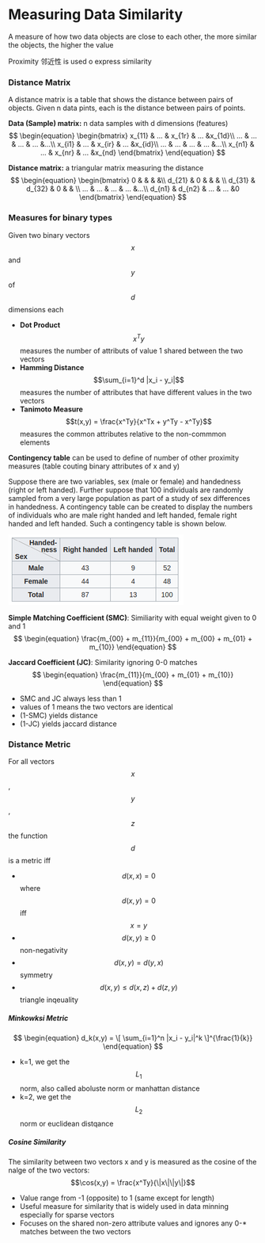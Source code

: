 # Measuring Data Similarity

A measure of how two data objects are close to each other, the more similar the objects, the higher the value

Proximity 邻近性 is used o express similarity 

### Distance Matrix

A distance matrix is a table that shows the distance between pairs of objects. Given n data pints, each is the distance between pairs of points.

**Data (Sample) matrix:** n data samples with d dimensions (features)
$$
\begin{equation}
\begin{bmatrix}
x_{11} & ... & x_{1r} & ... &x_{1d}\\
...  & ... & ... & ... &...\\
x_{i1} & ... & x_{ir} & ... &x_{id}\\
...  & ... & ... & ... &...\\
x_{n1} & ... & x_{nr} & ... &x_{nd}
\end{bmatrix}
\end{equation}
$$

**Distance matrix:** a triangular matrix measuring the distance
$$
\begin{equation}
\begin{bmatrix}
0    &     &     &     &\\
d_{21} & 0 &    &      & \\
d_{31} & d_{32} & 0 &   & \\
...  & ... & ... & ... &...\\
d_{n1} & d_{n2} & ... & ... &0
\end{bmatrix}
\end{equation}
$$

### Measures for binary types

Given two binary vectors $$x$$ and $$y$$ of $$d$$ dimensions each

- **Dot Product** $$x^Ty$$ measures the number of attributs of value 1 shared between the two vectors
- **Hamming Distance** $$\sum_{i=1}^d |x_i - y_i|$$ measures the number of attributes that have different values in the two vectors
- **Tanimoto Measure** $$t(x,y) = \frac{x^Ty}{x^Tx + y^Ty - x^Ty}$$ measures the common attributes relative to the non-commmon elements

**Contingency table** can be used to define of number of other proximity measures (table couting binary attributes of x and y)

Suppose there are two variables, sex (male or female) and handedness (right or left handed). Further suppose that 100 individuals are randomly sampled from a very large population as part of a study of sex differences in handedness. A contingency table can be created to display the numbers of individuals who are male right handed and left handed, female right handed and left handed. Such a contingency table is shown below.

![](../.gitbook/assets/ct_table.png)

**Simple Matching Coefficient (SMC)**:
Similiarity with equal weight given to 0 and 1
$$
\begin{equation}
\frac{m_{00} + m_{11}}{m_{00} + m_{00} + m_{01} + m_{10}}
\end{equation}
$$

**Jaccard Coefficient (JC)**:
Similarity ignoring 0-0 matches
$$
\begin{equation}
\frac{m_{11}}{m_{00} + m_{01} + m_{10}}
\end{equation}
$$

- SMC and JC always less than 1
- values of 1 means the two vectors are identical
- (1-SMC) yields distance
- (1-JC) yields jaccard distance


### Distance Metric
For all vectors $$x$$, $$y$$, $$z$$ the function $$d$$ is a metric iff
- $$d(x,x) = 0$$ where $$d(x,y)=0$$ iff $$x = y $$
- $$d(x,y) \ge 0$$ non-negativity
- $$d(x,y) = d(y,x) $$ symmetry
- $$d(x,y) \le d(x,z) + d(z,y)$$ triangle inqeuality

##### Minkowksi Metric

$$
\begin{equation}
d_k(x,y) = \[ \sum_{i=1}^n |x_i - y_i|^k \]^{\frac{1}{k}}
\end{equation}
$$

- k=1, we get the $$L_1$$ norm, also called aboluste norm or manhattan distance
- k=2, we get the $$L_2$$ norm or euclidean distqance

##### Cosine Similarity 

The similarity between two vectors x and y is measured as the cosine of the nalge of the two vectors: $$\cos(x,y) = \frac{x^Ty}{\|x\|\|y\|}$$

- Value range from -1 (opposite) to 1 (same except for length)
- Useful measure for similarity that is widely used in data minning especially for sparse vectors
- Focuses on the shared non-zero attribute values and ignores any 0-* matches between the two vectors


